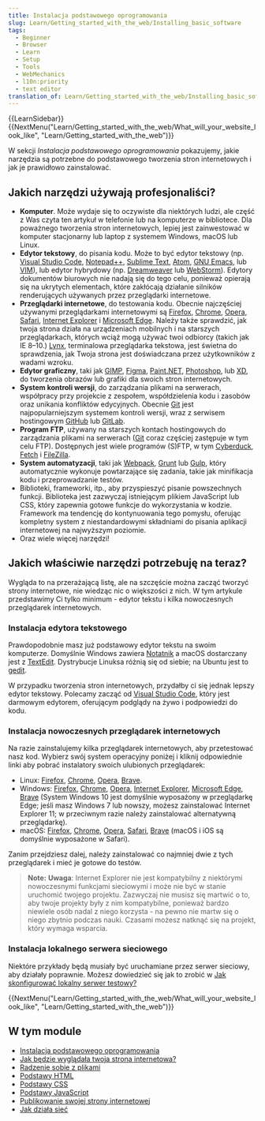 ```yaml
---
title: Instalacja podstawowego oprogramowania
slug: Learn/Getting_started_with_the_web/Installing_basic_software
tags:
  - Beginner
  - Browser
  - Learn
  - Setup
  - Tools
  - WebMechanics
  - l10n:priority
  - text editor
translation_of: Learn/Getting_started_with_the_web/Installing_basic_software
---
```

{{LearnSidebar}}{{NextMenu("Learn/Getting_started_with_the_web/What_will_your_website_look_like", "Learn/Getting_started_with_the_web")}}

W sekcji _Instalacja podstawowego oprogramowania_ pokazujemy, jakie narzędzia są potrzebne do podstawowego tworzenia stron internetowych i jak je prawidłowo zainstalować.

## Jakich narzędzi używają profesjonaliści?

- **Komputer**. Może wydaje się to oczywiste dla niektórych ludzi, ale część z Was czyta ten artykuł w telefonie lub na komputerze w bibliotece. Dla poważnego tworzenia stron internetowych, lepiej jest zainwestować w komputer stacjonarny lub laptop z systemem Windows, macOS lub Linux.
- **Edytor tekstowy**, do pisania kodu. Może to być edytor tekstowy (np. [Visual Studio Code](https://code.visualstudio.com/), [Notepad++](https://notepad-plus-plus.org/), [Sublime Text](https://www.sublimetext.com/), [Atom](https://atom.io/), [GNU Emacs](https://www.gnu.org/software/emacs/), lub [VIM](https://www.vim.org/)), lub edytor hybrydowy (np. [Dreamweaver](https://www.adobe.com/pl/products/dreamweaver.html) lub [WebStorm](https://www.jetbrains.com/webstorm/)). Edytory dokumentów biurowych nie nadają się do tego celu, ponieważ opierają się na ukrytych elementach, które zakłócają działanie silników renderujących używanych przez przeglądarki internetowe.
- **Przeglądarki internetowe**, do testowania kodu. Obecnie najczęściej używanymi przeglądarkami internetowymi są [Firefox](https://www.mozilla.org/en-US/firefox/new/), [Chrome](https://www.google.com/chrome/), [Opera](https://www.opera.com/pl), [Safari](https://www.apple.com/safari/), [Internet Explorer](https://support.microsoft.com/pl-pl/help/17621/internet-explorer-downloads) i [Microsoft Edge](https://www.microsoft.com/pl-pl/edge). Należy także sprawdzić, jak twoja strona działa na urządzeniach mobilnych i na starszych przeglądarkach, których wciąż mogą używać twoi odbiorcy (takich jak IE 8–10.) [Lynx](https://lynx.browser.org/), terminalowa przeglądarka tekstowa, jest świetna do sprawdzenia, jak Twoja strona jest doświadczana przez użytkowników z wadami wzroku.
- **Edytor graficzny**, taki jak [GIMP](https://www.gimp.org/), [Figma](https://www.figma.com/), [Paint.NET](http://www.getpaint.net/), [Photoshop](https://www.adobe.com/pl/products/photoshop.html), lub [XD](https://www.adobe.com/pl/products/xd.html), do tworzenia obrazów lub grafiki dla swoich stron internetowych.
- **System kontroli wersji**, do zarządzania plikami na serwerach, współpracy przy projekcie z zespołem, współdzielenia kodu i zasobów oraz unikania konfliktów edycyjnych. Obecnie [Git](http://git-scm.com/) jest najpopularniejszym systemem kontroli wersji, wraz z serwisem hostingowym [GitHub](https://github.com/) lub [GitLab](https://gitlab.com).
- **Program FTP**, używany na starszych kontach hostingowych do zarządzania plikami na serwerach ([Git](http://git-scm.com/) coraz częściej zastępuje w tym celu FTP). Dostępnych jest wiele programów (S)FTP, w tym [Cyberduck](https://cyberduck.io/), [Fetch](http://fetchsoftworks.com/) i [FileZilla](https://filezilla-project.org/).
- **System automatyzacji**, taki jak [Webpack](https://webpack.js.org/), [Grunt](http://gruntjs.com/) lub [Gulp](http://gulpjs.com/), który automatycznie wykonuje powtarzające się zadania, takie jak minifikacja kodu i przeprowadzanie testów.
- Biblioteki, frameworki, itp., aby przyspieszyć pisanie powszechnych funkcji. Biblioteka jest zazwyczaj istniejącym plikiem JavaScript lub CSS, który zapewnia gotowe funkcje do wykorzystania w kodzie. Framework ma tendencję do kontynuowania tego pomysłu, oferując kompletny system z niestandardowymi składniami do pisania aplikacji internetowej na najwyższym poziomie.
- Oraz wiele więcej narzędzi!

## Jakich właściwie narzędzi potrzebuję na teraz?

Wygląda to na przerażającą listę, ale na szczęście można zacząć tworzyć strony internetowe, nie wiedząc nic o większości z nich. W tym artykule przedstawimy Ci tylko minimum - edytor tekstu i kilka nowoczesnych przeglądarek internetowych.

### Instalacja edytora tekstowego

Prawdopodobnie masz już podstawowy edytor tekstu na swoim komputerze. Domyślnie Windows zawiera [Notatnik](<https://pl.wikipedia.org/wiki/Notatnik_(program)>) a macOS dostarczany jest z [TextEdit](https://pl.wikipedia.org/wiki/TextEdit). Dystrybucje Linuksa różnią się od siebie; na Ubuntu jest to [gedit](https://pl.wikipedia.org/wiki/Gedit).

W przypadku tworzenia stron internetowych, przydałby ci się jednak lepszy edytor tekstowy. Polecamy zacząć od [Visual Studio Code](https://code.visualstudio.com/), który jest darmowym edytorem, oferującym podglądy na żywo i podpowiedzi do kodu.

### Instalacja nowoczesnych przeglądarek internetowych

Na razie zainstalujemy kilka przeglądarek internetowych, aby przetestować nasz kod. Wybierz swój system operacyjny poniżej i kliknij odpowiednie linki aby pobrać instalatory swoich ulubionych przeglądarek:

- Linux: [Firefox](https://www.mozilla.org/en-US/firefox/new/), [Chrome](https://www.google.com/chrome/browser/), [Opera](https://www.opera.com/), [Brave](https://brave.com).
- Windows: [Firefox](https://www.mozilla.org/en-US/firefox/new/), [Chrome](https://www.google.com/chrome/browser/), [Opera](https://www.opera.com/), [Internet Explorer](http://windows.microsoft.com/en-us/internet-explorer/download-ie), [Microsoft Edge](https://www.microsoft.com/en-us/edge), [Brave](https://brave.com) (System Windows 10 jest domyślnie wyposażony w przeglądarkę Edge; jeśli masz Windows 7 lub nowszy, możesz zainstalować Internet Explorer 11; w przeciwnym razie należy zainstalować alternatywną przeglądarkę).
- macOS: [Firefox](https://www.mozilla.org/en-US/firefox/new/), [Chrome](https://www.google.com/chrome/browser/), [Opera](https://www.opera.com/), [Safari](https://www.apple.com/safari/), [Brave](https://brave.com) (macOS i iOS są domyślnie wyposażone w Safari).

Zanim przejdziesz dalej, należy zainstalować co najmniej dwie z tych przeglądarek i mieć je gotowe do testów.

> **Note:** **Uwaga**: Internet Explorer nie jest kompatybilny z niektórymi nowoczesnymi funkcjami sieciowymi i może nie być w stanie uruchomić twojego projektu. Zazwyczaj nie musisz się martwić o to, aby twoje projekty były z nim kompatybilne, ponieważ bardzo niewiele osób nadal z niego korzysta - na pewno nie martw się o niego zbytnio podczas nauki. Czasami możesz natknąć się na projekt, który wymaga wsparcia.

### Instalacja lokalnego serwera sieciowego

Niektóre przykłady będą musiały być uruchamiane przez serwer sieciowy, aby działały poprawnie. Możesz dowiedzieć się jak to zrobić w [Jak skonfigurować lokalny serwer testowy?](/pl/docs/Learn/Common_questions/set_up_a_local_testing_server)

{{NextMenu("Learn/Getting_started_with_the_web/What_will_your_website_look_like", "Learn/Getting_started_with_the_web")}}

## W tym module

- [Instalacja podstawowego oprogramowania](/pl/docs/Learn/Getting_started_with_the_web/Installing_basic_software)
- [Jak będzie wyglądała twoja strona internetowa?](/pl/docs/Learn/Getting_started_with_the_web/What_will_your_website_look_like)
- [Radzenie sobie z plikami](/pl/docs/Learn/Getting_started_with_the_web/Dealing_with_files)
- [Podstawy HTML](/pl/docs/Learn/Getting_started_with_the_web/HTML_basics)
- [Podstawy CSS](/pl/docs/Learn/Getting_started_with_the_web/CSS_basics)
- [Podstawy JavaScript](/pl/docs/Learn/Getting_started_with_the_web/JavaScript_basics)
- [Publikowanie swojej strony internetowej](/pl/docs/Learn/Getting_started_with_the_web/Publishing_your_website)
- [Jak działa sieć](/pl/docs/Learn/Getting_started_with_the_web/Jak_dziala_Siec)
